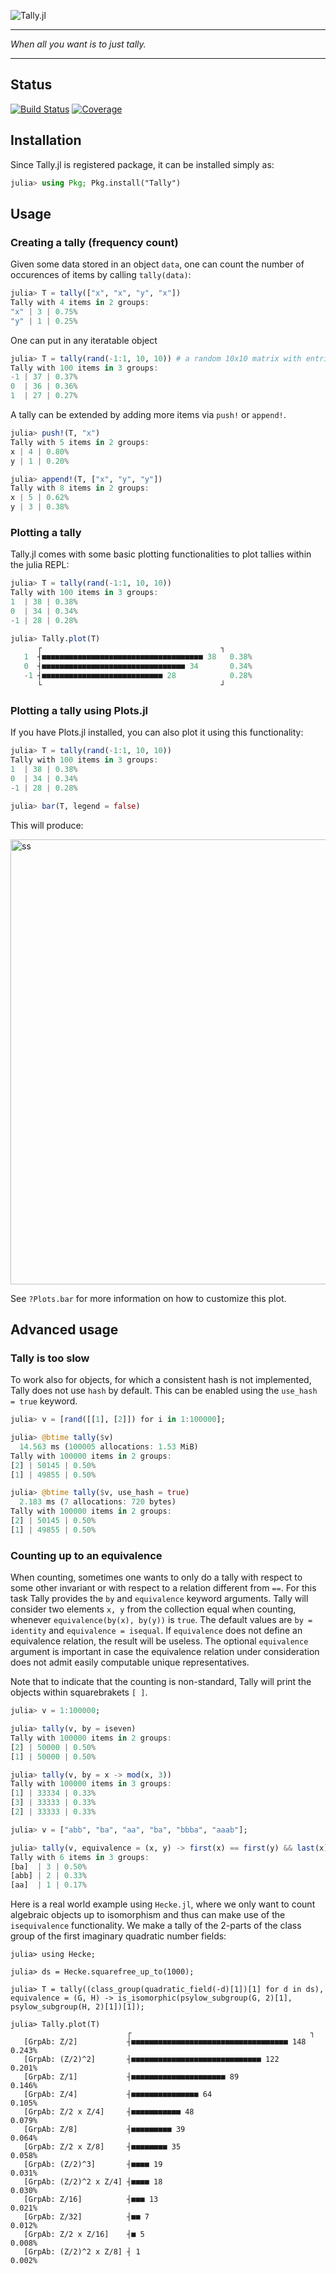![Tally.jl](https://user-images.githubusercontent.com/11231648/204642510-9b255881-6e75-4a78-8eac-b2d77710af18.svg)

---

*When all you want is to just tally.*

---

## Status

[![Build Status](https://github.com/thofma/Tally.jl/actions/workflows/CI.yml/badge.svg?branch=master)](https://github.com/thofma/Tally.jl/actions/workflows/CI.yml?query=branch%3Amaster)
[![Coverage](https://codecov.io/gh/thofma/Tally.jl/branch/master/graph/badge.svg)](https://codecov.io/gh/thofma/Tally.jl)

## Installation

Since Tally.jl is registered package, it can be installed simply as:
```julia
julia> using Pkg; Pkg.install("Tally")
```

## Usage

### Creating a tally (frequency count)

Given some data stored in an object `data`, one can count the number of occurences of items by calling `tally(data)`:

```julia
julia> T = tally(["x", "x", "y", "x"])
Tally with 4 items in 2 groups:
"x" | 3 | 0.75%
"y" | 1 | 0.25%
```

One can put in any iteratable object

```julia
julia> T = tally(rand(-1:1, 10, 10)) # a random 10x10 matrix with entries in [-1, 0, 1]
Tally with 100 items in 3 groups:
-1 | 37 | 0.37%
0  | 36 | 0.36%
1  | 27 | 0.27%
```

A tally can be extended by adding more items via `push!` or `append!`.

```julia
julia> push!(T, "x")
Tally with 5 items in 2 groups:
x | 4 | 0.80%
y | 1 | 0.20%

julia> append!(T, ["x", "y", "y"])
Tally with 8 items in 2 groups:
x | 5 | 0.62%
y | 3 | 0.38%
```

### Plotting a tally

Tally.jl comes with some basic plotting functionalities to plot tallies within the julia REPL:

```julia
julia> T = tally(rand(-1:1, 10, 10))
Tally with 100 items in 3 groups:
1  | 38 | 0.38%
0  | 34 | 0.34%
-1 | 28 | 0.28%

julia> Tally.plot(T)
      ┌                                        ┐
   1  ┤■■■■■■■■■■■■■■■■■■■■■■■■■■■■■■■■■■■■ 38   0.38%
   0  ┤■■■■■■■■■■■■■■■■■■■■■■■■■■■■■■■■ 34       0.34%
   -1 ┤■■■■■■■■■■■■■■■■■■■■■■■■■■■ 28            0.28%
      └                                        ┘
```

### Plotting a tally using Plots.jl

If you have Plots.jl installed, you can also plot it using this functionality:

```julia
julia> T = tally(rand(-1:1, 10, 10))
Tally with 100 items in 3 groups:
1  | 38 | 0.38%
0  | 34 | 0.34%
-1 | 28 | 0.28%

julia> bar(T, legend = false)
```

This will produce:

<img width="712" alt="ss" src="https://user-images.githubusercontent.com/11231648/204161394-27f392ea-3b97-4626-8b53-e0f506bd4e23.png">

See `?Plots.bar` for more information on how to customize this plot.

## Advanced usage

### Tally is too slow

To work also for objects, for which a consistent hash is not implemented, Tally does not use `hash` by default. This can be enabled using the `use_hash = true` keyword.

```julia
julia> v = [rand([[1], [2]]) for i in 1:100000];

julia> @btime tally($v)
  14.563 ms (100005 allocations: 1.53 MiB)
Tally with 100000 items in 2 groups:
[2] | 50145 | 0.50%
[1] | 49855 | 0.50%

julia> @btime tally($v, use_hash = true)
  2.183 ms (7 allocations: 720 bytes)
Tally with 100000 items in 2 groups:
[2] | 50145 | 0.50%
[1] | 49855 | 0.50%
```

### Counting up to an equivalence

When counting, sometimes one wants to only do a tally with respect to some other invariant or with respect to a relation different from `==`. For this task Tally provides the `by` and `equivalence` keyword arguments. Tally will consider two elements `x, y` from the collection equal when counting, whenever `equivalence(by(x), by(y))` is `true`. The default values are `by = identity` and `equivalence = isequal`. If `equivalence` does not define an equivalence relation, the result will be useless. The optional `equivalence` argument is important in case the equivalence relation under consideration does not admit easily computable unique representatives.

Note that to indicate that the counting is non-standard, Tally will print the objects within squarebrakets `[ ]`. 

```julia
julia> v = 1:100000;

julia> tally(v, by = iseven)
Tally with 100000 items in 2 groups:
[2] | 50000 | 0.50%
[1] | 50000 | 0.50%

julia> tally(v, by = x -> mod(x, 3))
Tally with 100000 items in 3 groups:
[1] | 33334 | 0.33%
[3] | 33333 | 0.33%
[2] | 33333 | 0.33%

julia> v = ["abb", "ba", "aa", "ba", "bbba", "aaab"];

julia> tally(v, equivalence = (x, y) -> first(x) == first(y) && last(x) == last(y))
Tally with 6 items in 3 groups:
[ba]  | 3 | 0.50%
[abb] | 2 | 0.33%
[aa]  | 1 | 0.17%
```

Here is a real world example using `Hecke.jl`, where we only want to count algebraic objects up to isomorphism and thus can make use of the `isequivalence` functionality. We make a tally of the 2-parts of the class group of the first imaginary quadratic number fields:
```
julia> using Hecke;

julia> ds = Hecke.squarefree_up_to(1000);

julia> T = tally((class_group(quadratic_field(-d)[1])[1] for d in ds), equivalence = (G, H) -> is_isomorphic(psylow_subgroup(G, 2)[1], psylow_subgroup(H, 2)[1])[1]);

julia> Tally.plot(T)
                          ┌                                        ┐
   [GrpAb: Z/2]           ┤■■■■■■■■■■■■■■■■■■■■■■■■■■■■■■■■■■■ 148   0.243%
   [GrpAb: (Z/2)^2]       ┤■■■■■■■■■■■■■■■■■■■■■■■■■■■■■ 122         0.201%
   [GrpAb: Z/1]           ┤■■■■■■■■■■■■■■■■■■■■■ 89                  0.146%
   [GrpAb: Z/4]           ┤■■■■■■■■■■■■■■■ 64                        0.105%
   [GrpAb: Z/2 x Z/4]     ┤■■■■■■■■■■■ 48                            0.079%
   [GrpAb: Z/8]           ┤■■■■■■■■■ 39                              0.064%
   [GrpAb: Z/2 x Z/8]     ┤■■■■■■■■ 35                               0.058%
   [GrpAb: (Z/2)^3]       ┤■■■■ 19                                   0.031%
   [GrpAb: (Z/2)^2 x Z/4] ┤■■■■ 18                                   0.030%
   [GrpAb: Z/16]          ┤■■■ 13                                    0.021%
   [GrpAb: Z/32]          ┤■■ 7                                      0.012%
   [GrpAb: Z/2 x Z/16]    ┤■ 5                                       0.008%
   [GrpAb: (Z/2)^2 x Z/8] ┤ 1                                        0.002%
```
